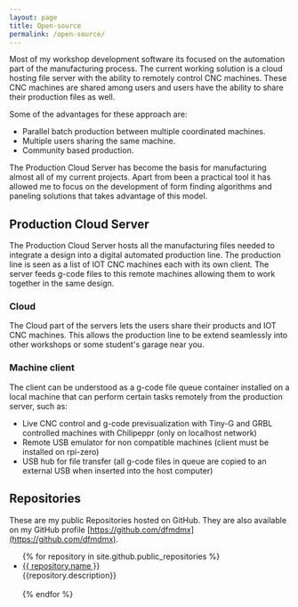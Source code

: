 ```yaml
---
layout: page
title: Open-source
permalink: /open-source/
---
```


Most of my workshop development software its focused on the automation part of the manufacturing process. The current working solution is a cloud hosting file server with the ability to remotely control CNC machines. These CNC machines are shared among users and users have the ability to share their production files as well.

Some of the advantages for these approach are:
 - Parallel batch production between multiple coordinated machines.
 - Multiple users sharing the same machine.
 - Community based production.

The Production Cloud Server has become the basis for manufacturing almost all of my current projects. Apart from been a practical tool it has allowed me to focus on the development of form finding algorithms and paneling solutions that takes advantage of this model.

## Production Cloud Server
The Production Cloud Server hosts all the manufacturing files needed to integrate a design into a digital automated production line. The production line is seen as a list of IOT CNC machines each with its own client. The server feeds g-code files to this remote machines allowing them to work together in the same design.

### Cloud
The Cloud part of the servers lets the users share their products and IOT CNC machines. This allows the production line to be extend seamlessly into other workshops or some student's garage near you.

### Machine client
The client can be understood as a g-code file queue container installed on a local machine that can perform certain tasks remotely from the production server, such as:
 - Live CNC control and g-code previsualization with Tiny-G and GRBL controlled machines with Chilipeppr (only on localhost network)
 - Remote USB emulator for non compatible machines (client must be installed on rpi-zero)
 - USB hub for file transfer (all g-code files in queue are copied to an external USB when inserted into the host computer)

## Repositories

These are my public Repositories hosted on GitHub. They are also available on my GitHub profile [https://github.com/dfmdmx](https://github.com/dfmdmx).

<ul>
  {% for repository in site.github.public_repositories %}
    <li><a href="{{ repository.html_url }}">{{ repository.name }}</a><br>{{repository.description}}</li><br>
  {% endfor %}
</ul>
